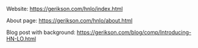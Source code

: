 Website: https://gerikson.com/hnlo/index.html

About page: https://gerikson.com/hnlo/about.html

Blog post with background: https://gerikson.com/blog/comp/Introducing-HN-LO.html
